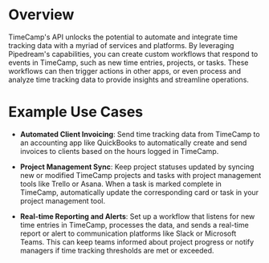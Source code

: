 # Overview

TimeCamp's API unlocks the potential to automate and integrate time tracking data with a myriad of services and platforms. By leveraging Pipedream's capabilities, you can create custom workflows that respond to events in TimeCamp, such as new time entries, projects, or tasks. These workflows can then trigger actions in other apps, or even process and analyze time tracking data to provide insights and streamline operations.

# Example Use Cases

- **Automated Client Invoicing**: Send time tracking data from TimeCamp to an accounting app like QuickBooks to automatically create and send invoices to clients based on the hours logged in TimeCamp.

- **Project Management Sync**: Keep project statuses updated by syncing new or modified TimeCamp projects and tasks with project management tools like Trello or Asana. When a task is marked complete in TimeCamp, automatically update the corresponding card or task in your project management tool.

- **Real-time Reporting and Alerts**: Set up a workflow that listens for new time entries in TimeCamp, processes the data, and sends a real-time report or alert to communication platforms like Slack or Microsoft Teams. This can keep teams informed about project progress or notify managers if time tracking thresholds are met or exceeded.
